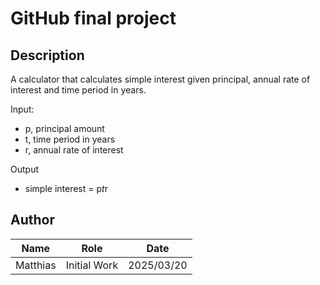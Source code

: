 # GitHub final project

## Description
A calculator that calculates simple interest given principal, annual rate of interest and time period in years.

Input:
  * p, principal amount
  * t, time period in years
  *  r, annual rate of interest
    
Output
  * simple interest = p*t*r

## Author
| Name         | Role                | Date       |
|--------------|---------------------|------------|
| Matthias     | Initial Work        | 2025/03/20 |
